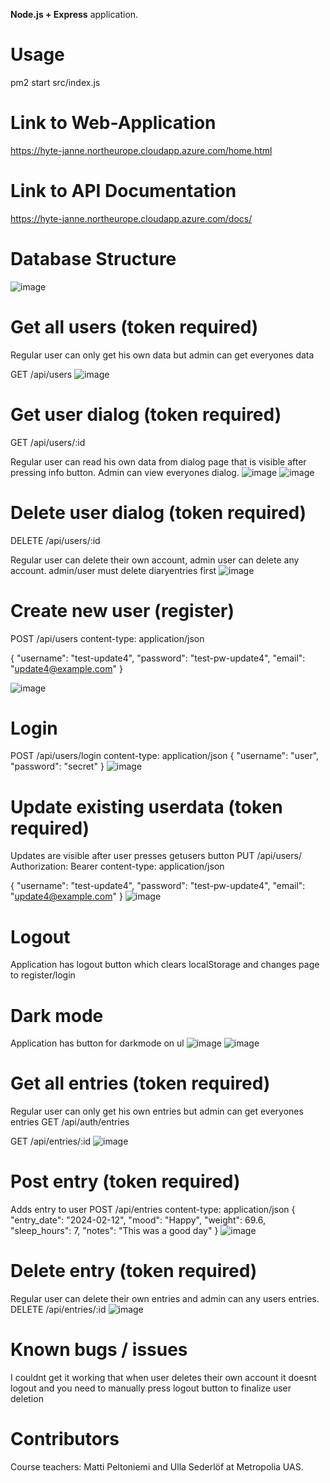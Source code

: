 

**Node.js + Express** application.


# Usage

pm2 start src/index.js


# Link to Web-Application

https://hyte-janne.northeurope.cloudapp.azure.com/home.html


# Link to API Documentation

https://hyte-janne.northeurope.cloudapp.azure.com/docs/

# Database Structure
![image](https://github.com/janne02/server_be_hyte/assets/35040807/9094d777-f561-4d1d-8dc5-57fa81cdab36)


# Get all users (token required)
Regular user can only get his own data but admin can get everyones data

GET /api/users
![image](https://github.com/janne02/server_be_hyte/assets/35040807/55cab403-d8b0-4e45-98ac-40f1a8287fb6)

# Get user dialog (token required)
GET /api/users/:id

Regular user can read his own data from dialog page that is visible after pressing info button. Admin can view everyones dialog.
![image](https://github.com/janne02/server_be_hyte/assets/35040807/755f1c48-2a83-4a1a-a837-846135294b41)
![image](https://github.com/janne02/server_be_hyte/assets/35040807/0056a99c-9b16-45e0-b40d-a618eb1b7e36)

# Delete user dialog (token required)
DELETE /api/users/:id

Regular user can delete their own account, admin user can delete any account.
admin/user must delete diaryentries first
![image](https://github.com/janne02/server_be_hyte/assets/35040807/6c87e200-38cb-4b63-a0c8-ca6b71ed2386)

# Create new user (register)
POST /api/users
content-type: application/json

{
  "username": "test-update4",
  "password": "test-pw-update4",
  "email": "update4@example.com"
}

![image](https://github.com/janne02/server_be_hyte/assets/35040807/14509a06-00ec-4ad9-a813-8639890d1445)

# Login
POST /api/users/login
content-type: application/json
{
  "username": "user",
  "password": "secret"
}
![image](https://github.com/janne02/server_be_hyte/assets/35040807/540776a6-b7c6-4bf4-81a0-cc4abeefd6bb)

# Update existing userdata (token required)
Updates are visible after user presses getusers button
PUT /api/users/
Authorization: Bearer <token>
content-type: application/json

{
  "username": "test-update4",
  "password": "test-pw-update4",
  "email": "update4@example.com"
}
![image](https://github.com/janne02/server_be_hyte/assets/35040807/a773eb9d-5a30-4c10-bc62-c3f9bdd540be)

# Logout
Application has logout button which clears localStorage and changes page to register/login

# Dark mode
Application has button for darkmode on ul
![image](https://github.com/janne02/server_be_hyte/assets/35040807/bb11da76-ebec-4616-a59a-b0781d2965cc)
![image](https://github.com/janne02/server_be_hyte/assets/35040807/32f941ad-24b7-4784-95af-f843301e4a31)

# Get all entries (token required)
Regular user can only get his own entries but admin can get everyones entries
GET /api/auth/entries

GET /api/entries/:id
![image](https://github.com/janne02/server_be_hyte/assets/35040807/65e3bf02-087f-416b-bd6c-98c372072e30)

# Post entry (token required)
Adds entry to user
POST /api/entries content-type: application/json
{ "entry_date": "2024-02-12", "mood": "Happy", "weight": 69.6, "sleep_hours": 7, "notes": "This was a good day" }
![image](https://github.com/janne02/server_be_hyte/assets/35040807/6ed81fae-7b0a-4ea4-82c5-d30de55f58e8)

# Delete entry (token required)
Regular user can delete their own entries and admin can any users entries.
DELETE /api/entries/:id
![image](https://github.com/janne02/server_be_hyte/assets/35040807/1aa2e43f-f6b6-4f91-9032-4091b31b8af8)

# Known bugs / issues
I couldnt get it working that when user deletes their own account it doesnt logout and you need to manually press logout button to finalize user deletion

# Contributors
Course teachers: Matti Peltoniemi and Ulla Sederlöf at Metropolia UAS.
